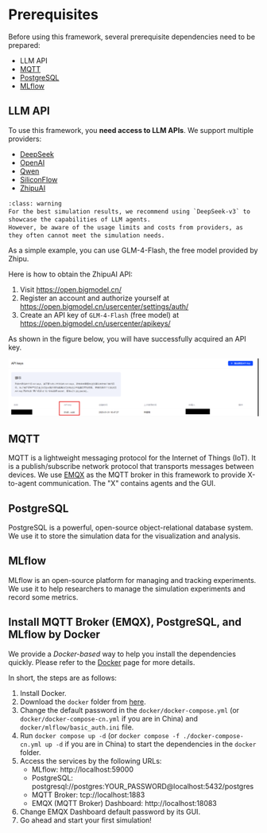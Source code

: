 # Prerequisites

Before using this framework, several prerequisite dependencies need to be prepared:
- LLM API
- [MQTT](https://mqtt.org/)
- [PostgreSQL](https://www.postgresql.org/)
- [MLflow](https://mlflow.org/)

## LLM API

To use this framework, you **need access to LLM APIs**. We support multiple providers:

- [DeepSeek](https://deepseek.com/)
- [OpenAI](https://openai.com/)
- [Qwen](https://tongyi.aliyun.com/)
- [SiliconFlow](https://siliconflow.cn/)
- [ZhipuAI](https://chatglm.cn/)

```{admonition} Warning
:class: warning
For the best simulation results, we recommend using `DeepSeek-v3` to showcase the capabilities of LLM agents. 
However, be aware of the usage limits and costs from providers, as they often cannot meet the simulation needs.
```

As a simple example, you can use GLM-4-Flash, the free model provided by Zhipu.

Here is how to obtain the ZhipuAI API:
1. Visit https://open.bigmodel.cn/
2. Register an account and authorize yourself at https://open.bigmodel.cn/usercenter/settings/auth/
3. Create an API key of `GLM-4-Flash` (free model) at https://open.bigmodel.cn/usercenter/apikeys/

As shown in the figure below, you will have successfully acquired an API key.

![Zhipu API](../_static/01-llm-api.png)

## MQTT

MQTT is a lightweight messaging protocol for the Internet of Things (IoT). It is a publish/subscribe network protocol that transports messages between devices.
We use [EMQX](https://www.emqx.com/) as the MQTT broker in this framework to provide X-to-agent communication.
The "X" contains agents and the GUI.

## PostgreSQL

PostgreSQL is a powerful, open-source object-relational database system.
We use it to store the simulation data for the visualization and analysis.

## MLflow

MLflow is an open-source platform for managing and tracking experiments.
We use it to help researchers to manage the simulation experiments and record some metrics.

## Install MQTT Broker (EMQX), PostgreSQL, and MLflow by Docker

We provide a *Docker-based* way to help you install the dependencies quickly.
Please refer to the [Docker](https://github.com/tsinghua-fib-lab/agentsociety/blob/main/docker/README.md) page for more details.

In short, the steps are as follows:
1. Install Docker.
2. Download the `docker` folder from [here](https://github.com/tsinghua-fib-lab/agentsociety/blob/main/docker/).
3. Change the default password in the `docker/docker-compose.yml` (or `docker/docker-compose-cn.yml` if you are in China) and `docker/mlflow/basic_auth.ini` file.
4. Run `docker compose up -d` (or `docker compose -f ./docker-compose-cn.yml up -d` if you are in China) to start the dependencies in the `docker` folder.
5. Access the services by the following URLs:
   - MLflow: http://localhost:59000
   - PostgreSQL: postgresql://postgres:YOUR_PASSWORD@localhost:5432/postgres
   - MQTT Broker: tcp://localhost:1883
   - EMQX (MQTT Broker) Dashboard: http://localhost:18083
6. Change EMQX Dashboard default password by its GUI.
7. Go ahead and start your first simulation!

